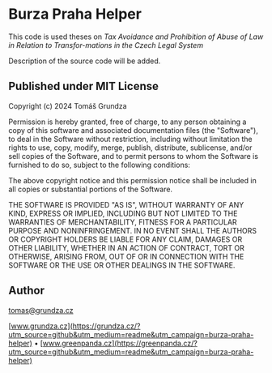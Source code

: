 Burza Praha Helper
=============

This code is used theses on *Tax Avoidance and Prohibition of Abuse of Law in Relation to Transfor-mations in the Czech Legal System*

Description of the source code will be added. 

## Published under MIT License

Copyright (c) 2024 Tomáš Grundza

Permission is hereby granted, free of charge, to any person obtaining a copy
of this software and associated documentation files (the "Software"), to deal
in the Software without restriction, including without limitation the rights
to use, copy, modify, merge, publish, distribute, sublicense, and/or sell
copies of the Software, and to permit persons to whom the Software is
furnished to do so, subject to the following conditions:

The above copyright notice and this permission notice shall be included in all
copies or substantial portions of the Software.

THE SOFTWARE IS PROVIDED "AS IS", WITHOUT WARRANTY OF ANY KIND, EXPRESS OR
IMPLIED, INCLUDING BUT NOT LIMITED TO THE WARRANTIES OF MERCHANTABILITY,
FITNESS FOR A PARTICULAR PURPOSE AND NONINFRINGEMENT. IN NO EVENT SHALL THE
AUTHORS OR COPYRIGHT HOLDERS BE LIABLE FOR ANY CLAIM, DAMAGES OR OTHER
LIABILITY, WHETHER IN AN ACTION OF CONTRACT, TORT OR OTHERWISE, ARISING FROM,
OUT OF OR IN CONNECTION WITH THE SOFTWARE OR THE USE OR OTHER DEALINGS IN THE
SOFTWARE.

## Author
tomas@grundza.cz

[www.grundza.cz](https://grundza.cz/?utm_source=github&utm_medium=readme&utm_campaign=burza-praha-helper) • [www.greenpanda.cz](https://greenpanda.cz/?utm_source=github&utm_medium=readme&utm_campaign=burza-praha-helper)
